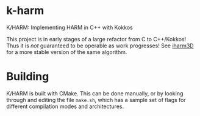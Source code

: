 # k-harm
K/HARM: Implementing HARM in C++ with Kokkos

This project is in early stages of a large refactor from C to C++/Kokkos!
Thus it is *not* guaranteed to be operable as work progresses!  See
[iharm3D](https://github.com/AFD-Illinois/iharm3d) for a more stable version
of the same algorithm.

# Building
K/HARM is built with CMake.  This can be done manually, or by looking through
and editing the file `make.sh`, which has a sample set of flags for different
compilation modes and architectures.